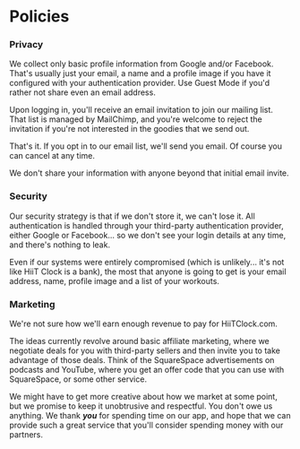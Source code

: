 # Policies

### Privacy
We collect only basic profile information from Google and/or Facebook. That's usually just your email, a name and a profile image if you have it configured with your authentication provider. Use Guest Mode if you'd rather not share even an email address.

Upon logging in, you'll receive an email invitation to join our mailing list. That list is managed by MailChimp, and you're welcome to reject the invitation if you're not interested in the goodies that we send out.

That's it. If you opt in to our email list, we'll send you email. Of course you can cancel at any time.

We don't share your information with anyone beyond that initial email invite.

### Security
Our security strategy is that if we don't store it, we can't lose it. All authentication is handled through your third-party authentication provider, either Google or Facebook... so we don't see your login details at any time, and there's nothing to leak.

Even if our systems were entirely compromised (which is unlikely... it's not like HiiT Clock is a bank), the most that anyone is going to get is your email address, name, profile image and a list of your workouts.

### Marketing
We're not sure how we'll earn enough revenue to pay for HiiTClock.com. 

The ideas currently revolve around basic affiliate marketing, where we negotiate deals for you with third-party sellers and then invite you to take advantage of those deals. Think of the SquareSpace advertisements on podcasts and YouTube, where you get an offer code that you can use with SquareSpace, or some other service.

We might have to get more creative about how we market at some point, but we promise to keep it unobtrusive and respectful. You don't owe us anything. We thank ***you*** for spending time on our app, and hope that we can provide such a great service that you'll consider spending money with our partners.